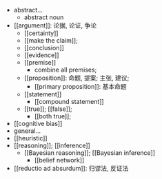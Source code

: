 - abstract...
    - abstract noun
- [[argument]]: 论据, 论证, 争论
    - [[certainty]]
    - [[make the claim]];
    - [[conclusion]]
    - [[evidence]]
    - [[premise]]
        - combine all premises;
    - [[proposition]]: 命题, 提案; 主张, 建议;
        - [[primary proposition]]: 基本命题
    - [[statement]]
        - [[compound statement]]
    - [[true]]; [[false]];
        - [[both true]];
- [[cognitive bias]]
- general...
- [[heuristic]]
- [[reasoning]]; [[inference]]
    - [[Bayesian reasoning]]; [[Bayesian inference]]
        - [[belief network]]
- [[reductio ad absurdum]]: 归谬法, 反证法
